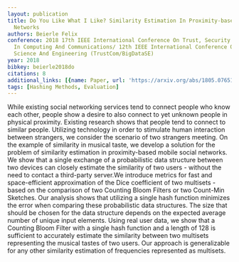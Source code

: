 ```yaml
---
layout: publication
title: Do You Like What I Like? Similarity Estimation In Proximity-based Mobile Social
  Networks
authors: Beierle Felix
conference: 2018 17th IEEE International Conference On Trust, Security And Privacy
  In Computing And Communications/ 12th IEEE International Conference On Big Data
  Science And Engineering (TrustCom/BigDataSE)
year: 2018
bibkey: beierle2018do
citations: 8
additional_links: [{name: Paper, url: 'https://arxiv.org/abs/1805.07651'}]
tags: [Hashing Methods, Evaluation]
---
```

While existing social networking services tend to connect people who know
each other, people show a desire to also connect to yet unknown people in
physical proximity. Existing research shows that people tend to connect to
similar people. Utilizing technology in order to stimulate human interaction
between strangers, we consider the scenario of two strangers meeting. On the
example of similarity in musical taste, we develop a solution for the problem
of similarity estimation in proximity-based mobile social networks. We show
that a single exchange of a probabilistic data structure between two devices
can closely estimate the similarity of two users - without the need to contact
a third-party server.We introduce metrics for fast and space-efficient
approximation of the Dice coefficient of two multisets - based on the
comparison of two Counting Bloom Filters or two Count-Min Sketches. Our
analysis shows that utilizing a single hash function minimizes the error when
comparing these probabilistic data structures. The size that should be chosen
for the data structure depends on the expected average number of unique input
elements. Using real user data, we show that a Counting Bloom Filter with a
single hash function and a length of 128 is sufficient to accurately estimate
the similarity between two multisets representing the musical tastes of two
users. Our approach is generalizable for any other similarity estimation of
frequencies represented as multisets.